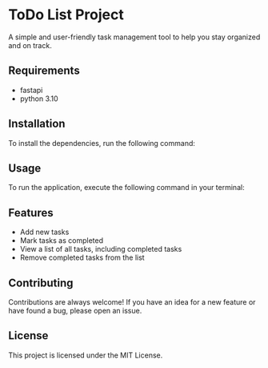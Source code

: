 
# ToDo List Project
A simple and user-friendly task management tool to help you stay organized and on track.

## Requirements
- fastapi
- python 3.10

## Installation
To install the dependencies, run the following command:

## Usage
To run the application, execute the following command in your terminal:

## Features
- Add new tasks
- Mark tasks as completed
- View a list of all tasks, including completed tasks
- Remove completed tasks from the list

## Contributing
Contributions are always welcome! If you have an idea for a new feature or have found a bug, please open an issue.

## License
This project is licensed under the MIT License.
